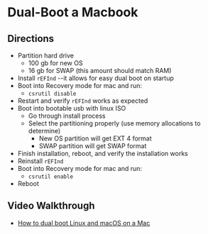 # Dual-Boot a Macbook

## Directions

- Partition hard drive
    - 100 gb for new OS
    - 16 gb for SWAP (this amount should match RAM)
- Install `rEFInd` --it allows for easy dual boot on startup
- Boot into Recovery mode for mac and run:
    - `csrutil disable`
- Restart and verify `rEFInd` works as expected
- Boot into bootable usb with linux ISO
    - Go through install process
    - Select the partitioning properly (use memory allocations to determine)
        - New OS partition will get EXT 4 format
        - SWAP partition will get SWAP format
- Finish installation, reboot, and verify the installation works
- Reinstall `rEFInd`
- Boot into Recovery mode for mac and run:
    - `csrutil enable`
- Reboot

## Video Walkthrough

- [How to dual boot Linux and macOS on a Mac](https://www.youtube.com/watch?v=GcdhJfe3aP8)
